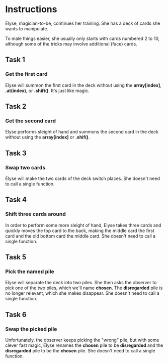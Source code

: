 # Instructions

Elyse, magician-to-be, continues her training. She has a deck of cards she wants to manipulate.

To male things easier, she usually only starts with cards numbered 2 to 10, although some of the tricks may involve additional (face) cards.

## Task 1

### Get the first card

Elyse will summon the first card in the deck without using the **array[index]**, **.at(index)**, or **.shift()**. It's just like magic.

## Task 2

### Get the second card

Elyse performs sleight of hand and summons the second card in the deck without using the **array[index]** or **.shif()**.

## Task 3

### Swap two cards

Elyse will make the two cards of the deck switch places. She doesn't need to call a single function.

## Task 4

### Shift three cards around

In order to perform some more sleight of hand, Elyse takes three cards and quickly moves the top card to the back, making the middle card the first card and the old bottom card the middle card. She doesn't need to call a single function.

## Task 5

### Pick the named pile

Elyse will separate the deck into two piles. She then asks the observer to pick one of the two piles, which we'll name **chosen**. The **disregarded** pile is no longer relevant, which she makes disappear. She doesn't need to call a single function.

## Task 6

### Swap the picked pile

Unfortunately, the observer keeps picking the "wrong" pile, but with some clever fast magic, Elyse renames the **chosen** pile to be **disregarded** and the **disregarded** pile to be the **chosen** pile. She doesn't need to call a single function.
